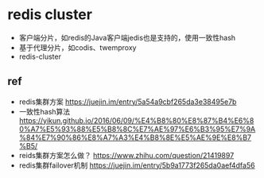 # redis cluster

- 客户端分片，如redis的Java客户端jedis也是支持的，使用一致性hash
- 基于代理分片，如codis、twemproxy
- redis-cluster



## ref
- redis集群方案 https://juejin.im/entry/5a54a9cbf265da3e38495e7b
- 一致性hash算法 https://yikun.github.io/2016/06/09/%E4%B8%80%E8%87%B4%E6%80%A7%E5%93%88%E5%B8%8C%E7%AE%97%E6%B3%95%E7%9A%84%E7%90%86%E8%A7%A3%E4%B8%8E%E5%AE%9E%E8%B7%B5/
- reids集群方案怎么做？ https://www.zhihu.com/question/21419897
- redis集群failover机制 https://juejin.im/entry/5b9a1773f265da0aef4dfa56
